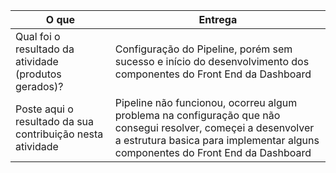 
|O que| Entrega |
|--|--|
| Qual foi o resultado da atividade (produtos gerados)? |Configuração do Pipeline, porém sem sucesso e início do desenvolvimento dos componentes do Front End da Dashboard|
| Poste aqui o resultado da sua contribuição nesta atividade |Pipeline não funcionou, ocorreu algum problema na configuração que não consegui resolver, começei a desenvolver a estrutura basica para implementar alguns componentes do Front End da Dashboard|

 